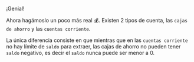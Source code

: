 ¡Genial!

Ahora hagámoslo un poco más real :moneybag:. Existen 2 tipos de cuenta, las `cajas de ahorro` y las `cuentas corriente`.

La única diferencia consiste en que mientras que en las `cuentas corriente` no hay límite de `saldo` para extraer, las cajas de ahorro no pueden tener `saldo` negativo, es decir el `saldo` nunca puede ser menor a 0.